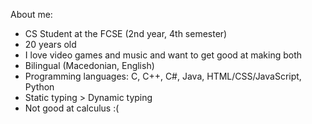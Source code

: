 About me: 
- CS Student at the FCSE (2nd year, 4th semester)
- 20 years old
- I love video games and music and want to get good at making both
- Bilingual (Macedonian, English)
- Programming languages: C, C++, C#, Java, HTML/CSS/JavaScript, Python
- Static typing > Dynamic typing
- Not good at calculus :( 

<!---
BlagojaK03/BlagojaK03 is a ✨ special ✨ repository because its `README.md` (this file) appears on your GitHub profile.
You can click the Preview link to take a look at your changes.
--->
